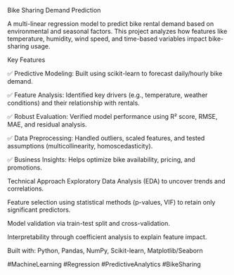 Bike Sharing Demand Prediction

A multi-linear regression model to predict bike rental demand based on environmental and seasonal factors. This project analyzes how features like temperature, humidity, wind speed, and time-based variables impact bike-sharing usage.

Key Features

✅ Predictive Modeling: Built using scikit-learn to forecast daily/hourly bike demand.

✅ Feature Analysis: Identified key drivers (e.g., temperature, weather conditions) and their relationship with rentals.

✅ Robust Evaluation: Verified model performance using R² score, RMSE, MAE, and residual analysis.

✅ Data Preprocessing: Handled outliers, scaled features, and tested assumptions (multicollinearity, homoscedasticity).

✅ Business Insights: Helps optimize bike availability, pricing, and promotions.

Technical Approach
Exploratory Data Analysis (EDA) to uncover trends and correlations.

Feature selection using statistical methods (p-values, VIF) to retain only significant predictors.

Model validation via train-test split and cross-validation.

Interpretability through coefficient analysis to explain feature impact.

Built with: Python, Pandas, NumPy, Scikit-learn, Matplotlib/Seaborn

#MachineLearning #Regression #PredictiveAnalytics #BikeSharing
